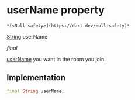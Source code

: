 


# userName property




    *[<Null safety>](https://dart.dev/null-safety)*


[String](https://api.flutter.dev/flutter/dart-core/String-class.html) userName
  
_final_



<p><a href="../../model_hms_config/HMSConfig/userName.md">userName</a> you want in the room you join.</p>



## Implementation

```dart
final String userName;


```







